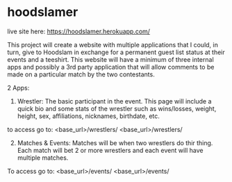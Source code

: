 # hoodslamer

live site here: https://hoodslamer.herokuapp.com/

This project will create a website with multiple applications that I could, in turn, give to Hoodslam in exchange for a permanent guest list status at their events and a teeshirt. This website will have a minimum of three internal apps and possibly a 3rd party application that will allow comments to be made on a particular match by the two contestants.

2 Apps:

1) Wrestler: The basic participant in the event. This page will include a quick bio and some stats of the wrestler such as wins/losses, weight, height, sex, affiliations, nicknames, birthdate, etc.

to access go to:
<base_url>/wrestlers/
<base_url>/wrestlers/<name>


2) Matches & Events: Matches will be when two wrestlers do thir thing. Each match will bet 2 or more wrestlers and each event will have multiple matches.

To access go to:
<base_url>/events/
<base_url>/events/<name>
